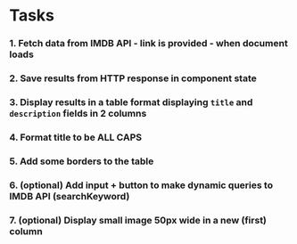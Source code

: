 # Tasks

### 1. Fetch data from IMDB API - link is provided - when document loads

### 2. Save results from HTTP response in component state

### 3. Display results in a table format displaying `title` and `description` fields in 2 columns

### 4. Format title to be ALL CAPS

### 5. Add some borders to the table

### 6. (optional) Add input + button to make dynamic queries to IMDB API (searchKeyword)

### 7. (optional) Display small image 50px wide in a new (first) column
